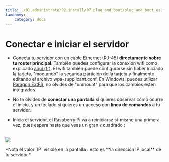 ```yaml
---
title: ./01.administrate/02.install/07.plug_and_boot/plug_and_boot_es.md
taxonomy:
    category: docs
---
```

# Conectar e iniciar el servidor

* Conecta tu servidor con un cable Ethernet (RJ-45) **directamente sobre tu router principal**. También puedes configurar la conexión wifi como explicado [aquí (fr)](http://raspbian-france.fr/connecter-wifi-raspberry-pi-3/). El wifi también puede configurarse sin haber iniciado la tarjeta, "montando" la segunda partición de la tarjeta y finalmente editando el archivo wpa-supplicant.conf. En Windows, puedes utilizar [Paragon ExtFS](https://www.paragon-software.com/home/extfs-windows/), no olvides de "unmount" para que los cambios estén integrados. 

* No te olvides de **conectar una pantalla** si quieres observar cómo ocurre el inicio, y un teclado si quieres un acceso con **línea de comandos** a tu servidor.

* Inicia el servidor, el Raspberry Pi va a reiniciarse si-mismo una primera vez, pues espera hasta que veas un gran `Y` cuadrado :

<br>

<div class="text-center"><img src="/images/boot_screen.png">

<p markdown="1">
*Nota el valor `IP` visible en la pantalla : esto es **la dirección IP local** de tu servidor.*
</p>

</div>
